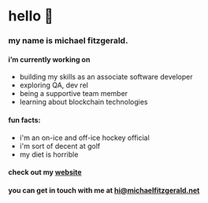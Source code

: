 # hello 👋

### my name is michael fitzgerald.

#### i’m currently working on

  - building my skills as an associate software developer
  - exploring QA, dev rel
  - being a supportive team member
  - learning about blockchain technologies

#### fun facts:

- i'm an on-ice and off-ice hockey official
- i'm sort of decent at golf
- my diet is horrible

#### check out my [website](https://michaelfitzgerald.net "my little corner of the web")

#### you can get in touch with me at <hi@michaelfitzgerald.net>
